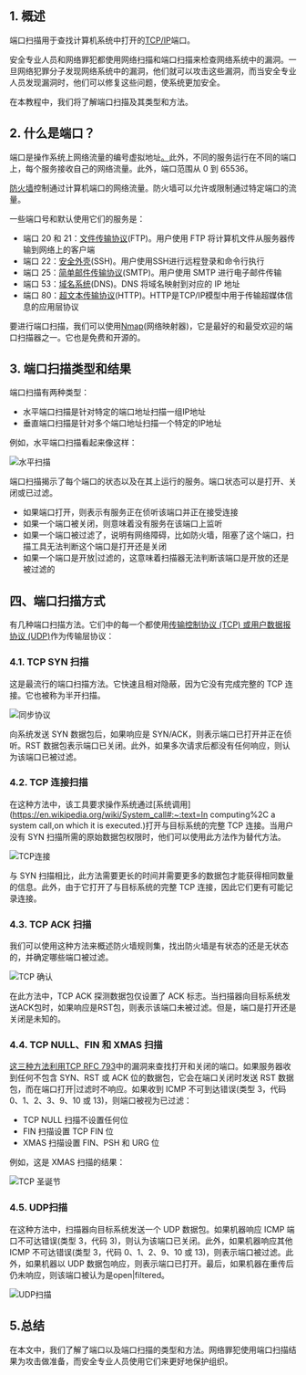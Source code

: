 ## 1. 概述

端口扫描用于查找计算机系统中打开的[TCP/IP](https://en.wikipedia.org/wiki/Internet_protocol_suite)端口。

安全专业人员和网络罪犯都使用网络扫描和端口扫描来检查网络系统中的漏洞。一旦网络犯罪分子发现网络系统中的漏洞，他们就可以攻击这些漏洞，而当安全专业人员发现漏洞时，他们可以修复这些问题，使系统更加安全。

在本教程中，我们将了解端口扫描及其类型和方法。

## 2. 什么是端口？

端口是操作系统上网络流量的编号虚拟地址[。](https://www.baeldung.com/cs/networking-ip-vs-port)此外，不同的服务运行在不同的端口上，每个服务接收自己的网络流量。此外，端口范围从 0 到 65536。

[防火墙](https://www.baeldung.com/cs/firewalls-intro)控制通过计算机端口的网络流量。防火墙可以允许或限制通过特定端口的流量。

一些端口号和默认使用它们的服务是：

-   端口 20 和 21：[文件传输协议](https://www.baeldung.com/linux/ftp-transfers)(FTP)。用户使用 FTP 将计算机文件从服务器传输到网络上的客户端
-   端口 22：[安全外壳](https://www.baeldung.com/cs/ssh-intro)(SSH)。用户使用SSH进行远程登录和命令行执行
-   端口 25：[简单邮件传输协议](https://en.wikipedia.org/wiki/Simple_Mail_Transfer_Protocol)(SMTP)。用户使用 SMTP 进行电子邮件传输
-   端口 53：[域名系统](https://www.baeldung.com/cs/dns-intro)(DNS)。DNS 将域名映射到对应的 IP 地址
-   端口 80：[超文本传输协议](https://en.wikipedia.org/wiki/Hypertext_Transfer_Protocol)(HTTP)。HTTP是TCP/IP模型中用于传输超媒体信息的应用层协议

要进行端口扫描，我们可以使用[Nmap](https://nmap.org/)(网络映射器)，它是最好的和最受欢迎的端口扫描器之一。它也是免费和开源的。

## 3. 端口扫描类型和结果

端口扫描有两种类型：

-   水平端口扫描是针对特定的端口地址扫描一组IP地址
-   垂直端口扫描是针对多个端口地址扫描一个特定的IP地址

例如，水平端口扫描看起来像这样：

![水平扫描](https://www.baeldung.com/wp-content/uploads/sites/4/2022/09/Horizontal-Scanning.jpg)

端口扫描揭示了每个端口的状态以及在其上运行的服务。端口状态可以是打开、关闭或已过滤。

-   如果端口打开，则表示有服务正在侦听该端口并正在接受连接
-   如果一个端口被关闭，则意味着没有服务在该端口上监听
-   如果一个端口被过滤了，说明有网络障碍，比如防火墙，阻塞了这个端口，扫描工具无法判断这个端口是打开还是关闭
-   如果一个端口是开放|过滤的，这意味着扫描器无法判断该端口是开放的还是被过滤的

## 四、端口扫描方式

有几种端口扫描方法。它们中的每一个都使用[传输控制协议 (TCP) 或用户数据报协议 (UDP)](https://www.baeldung.com/cs/udp-vs-tcp)作为传输层协议：

### 4.1. TCP SYN 扫描

这是最流行的端口扫描方法。它快速且相对隐蔽，因为它没有完成完整的 TCP 连接。它也被称为半开扫描。

![同步协议](https://www.baeldung.com/wp-content/uploads/sites/4/2022/09/TCP-SYN.png)

向系统发送 SYN 数据包后，如果响应是 SYN/ACK，则表示端口已打开并正在侦听。RST 数据包表示端口已关闭。此外，如果多次请求后都没有任何响应，则认为该端口已被过滤。

### 4.2. TCP 连接扫描

在这种方法中，该工具要求操作系统通过[系统调用](https://en.wikipedia.org/wiki/System_call#:~:text=In computing%2C a system call,on which it is executed.)打开与目标系统的完整 TCP 连接。当用户没有 SYN 扫描所需的原始数据包权限时，他们可以使用此方法作为替代方法。

![TCP连接](https://www.baeldung.com/wp-content/uploads/sites/4/2022/09/TCP-Connect.png)

与 SYN 扫描相比，此方法需要更长的时间并需要更多的数据包才能获得相同数量的信息。此外，由于它打开了与目标系统的完整 TCP 连接，因此它们更有可能记录连接。

### 4.3. TCP ACK 扫描

我们可以使用这种方法来概述防火墙规则集，找出防火墙是有状态的还是无状态的，并确定哪些端口被过滤。

![TCP 确认](https://www.baeldung.com/wp-content/uploads/sites/4/2022/09/TCP-ACK.png)

在此方法中，TCP ACK 探测数据包仅设置了 ACK 标志。当扫描器向目标系统发送ACK包时，如果响应是RST包，则表示该端口未被过滤。但是，端口是打开还是关闭是未知的。

### 4.4. TCP NULL、FIN 和 XMAS 扫描

[这三种方法利用TCP RFC 793](https://www.rfc-editor.org/rfc/rfc793.txt)中的漏洞来查找打开和关闭的端口。如果服务器收到任何不包含 SYN、RST 或 ACK 位的数据包，它会在端口关闭时发送 RST 数据包，而在端口打开|过滤时不响应。如果收到 ICMP 不可到达错误(类型 3，代码 0、1、2、3、9、10 或 13)，则端口被视为已过滤：

-   TCP NULL 扫描不设置任何位
-   FIN 扫描设置 TCP FIN 位
-   XMAS 扫描设置 FIN、PSH 和 URG 位

例如，这是 XMAS 扫描的结果：

![TCP 圣诞节](https://www.baeldung.com/wp-content/uploads/sites/4/2022/09/TCP-XMAS.png)

### 4.5. UDP扫描

在这种方法中，扫描器向目标系统发送一个 UDP 数据包。如果机器响应 ICMP 端口不可达错误(类型 3，代码 3)，则认为该端口已关闭。此外，如果机器响应其他 ICMP 不可达错误(类型 3，代码 0、1、2、9、10 或 13)，则表示端口被过滤。此外，如果机器以 UDP 数据包响应，则表示端口已打开。最后，如果机器在重传后仍未响应，则该端口被认为是open|filtered。

![UDP扫描](https://www.baeldung.com/wp-content/uploads/sites/4/2022/09/UDP-Scan.png)

## 5.总结

在本文中，我们了解了端口以及端口扫描的类型和方法。网络罪犯使用端口扫描结果为攻击做准备，而安全专业人员使用它们来更好地保护组织。